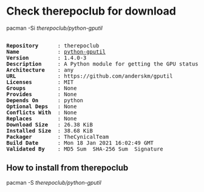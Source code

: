 # Check therepoclub for download

pacman -Si *therepoclub/python-gputil*

<div class="highlight"><pre class="highlight"><text>
<b>Repository</b>      : therepoclub
<b>Name</b>            : <a href="../../x86_64/python-gputil-1.4.0-3-any.pkg.tar.zst">python-gputil</a>
<b>Version</b>         : 1.4.0-3
<b>Description</b>     : A Python module for getting the GPU status from NVIDA GPUs using nvidia-smi
<b>Architecture</b>    : any
<b>URL</b>             : https://github.com/anderskm/gputil
<b>Licenses</b>        : MIT
<b>Groups</b>          : None
<b>Provides</b>        : None
<b>Depends On</b>      : python
<b>Optional Deps</b>   : None
<b>Conflicts With</b>  : None
<b>Replaces</b>        : None
<b>Download Size</b>   : 26.38 KiB
<b>Installed Size</b>  : 38.68 KiB
<b>Packager</b>        : TheCynicalTeam <wayne6324@gmail.com>
<b>Build Date</b>      : Mon 18 Jan 2021 16:02:49 GMT
<b>Validated By</b>    : MD5 Sum  SHA-256 Sum  Signature
</text></pre></div>

## How to install from therepoclub

pacman -S *therepoclub/python-gputil*
